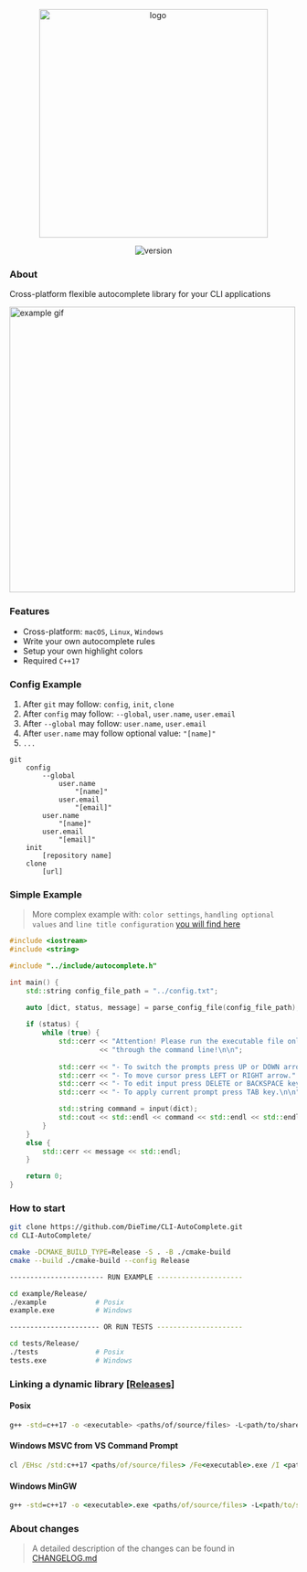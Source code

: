 <p align="center">
  <img src="https://i.ibb.co/41pL50L/Group-1.png" width="400" alt="logo">
</p>
<p align="center">
  <img src="https://img.shields.io/badge/version-1.0.0-b.svg" alt="version">
</p>

### About
Cross-platform flexible autocomplete library for your CLI applications
  
<img src="https://s7.gifyu.com/images/example3316d0de48f02022.gif" alt="example gif" width="500">

### Features
- Cross-platform: `macOS`, `Linux`, `Windows`
- Write your own autocomplete rules
- Setup your own highlight colors
- Required `C++17`

### Config Example
1. After `git` may follow: `config`, `init`, `clone`
2. After `config` may follow: `--global`, `user.name`, `user.email`
3. After `--global` may follow: `user.name`, `user.email`
4. After `user.name` may follow optional value: `"[name]"`
5. `...`
```
git
    config
        --global
            user.name
                "[name]"
            user.email
                "[email]"
        user.name
            "[name]"
        user.email
            "[email]"
    init
        [repository name]
    clone
        [url]
```

### Simple Example
> More complex example with: `color settings`, `handling optional values` and `line title configuration` [you will find here](example/main.cpp)
```cpp
#include <iostream>
#include <string>

#include "../include/autocomplete.h"

int main() {
    std::string config_file_path = "../config.txt";
  
    auto [dict, status, message] = parse_config_file(config_file_path);

    if (status) {
        while (true) {
            std::cerr << "Attention! Please run the executable file only" << std::endl
                      << "through the command line!\n\n";
            
            std::cerr << "- To switch the prompts press UP or DOWN arrow." << std::endl;
            std::cerr << "- To move cursor press LEFT or RIGHT arrow." << std::endl;
            std::cerr << "- To edit input press DELETE or BACKSPACE key." << std::endl;
            std::cerr << "- To apply current prompt press TAB key.\n\n";

            std::string command = input(dict);
            std::cout << std::endl << command << std::endl << std::endl;
        }
    }
    else {
        std::cerr << message << std::endl;
    }

    return 0;
}
```

### How to start
```bash
git clone https://github.com/DieTime/CLI-AutoComplete.git
cd CLI-AutoComplete/

cmake -DCMAKE_BUILD_TYPE=Release -S . -B ./cmake-build 
cmake --build ./cmake-build --config Release

----------------------- RUN EXAMPLE ---------------------

cd example/Release/
./example            # Posix
example.exe          # Windows

---------------------- OR RUN TESTS ---------------------

cd tests/Release/
./tests              # Posix
tests.exe            # Windows
```

### Linking a dynamic library [[Releases]](https://github.com/DieTime/CLI-Autocomplete/releases/tag/v1.0.0-alpha)
#### Posix
```bash
g++ -std=c++17 -o <executable> <paths/of/source/files> -L<path/to/shared/lib> -I<path/to/include> -lcliac -Wl,-rpath,<path/to/shared/lib>
```

#### Windows MSVC from VS Command Prompt
```cmd
cl /EHsc /std:c++17 <paths/of/source/files> /Fe<executable>.exe /I <path/to/include> /link <path/to/shared/lib>
```

#### Windows MinGW
```cmd
g++ -std=c++17 -o <executable>.exe <paths/of/source/files> -L<path/to/shared/lib> -I<path/to/include> -lcliac
```

### About changes
> A detailed description of the changes can be found in [CHANGELOG.md](CHANGELOG.md)